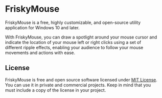 # FriskyMouse

FriskyMouse is a free, highly customizable, and open-source utility application for Windows 10 and later.

With FriskyMouse, you can draw a spotlight around your mouse cursor and indicate the location of your mouse left or right clicks using a set of different ripple effects, enabling your audience to follow your mouse movements and actions with ease.


## License

FriskyMouse is free and open source software licensed under [MIT License](https://mit-license.org/). You can use it in private and commercial projects.
Keep in mind that you must include a copy of the license in your project.